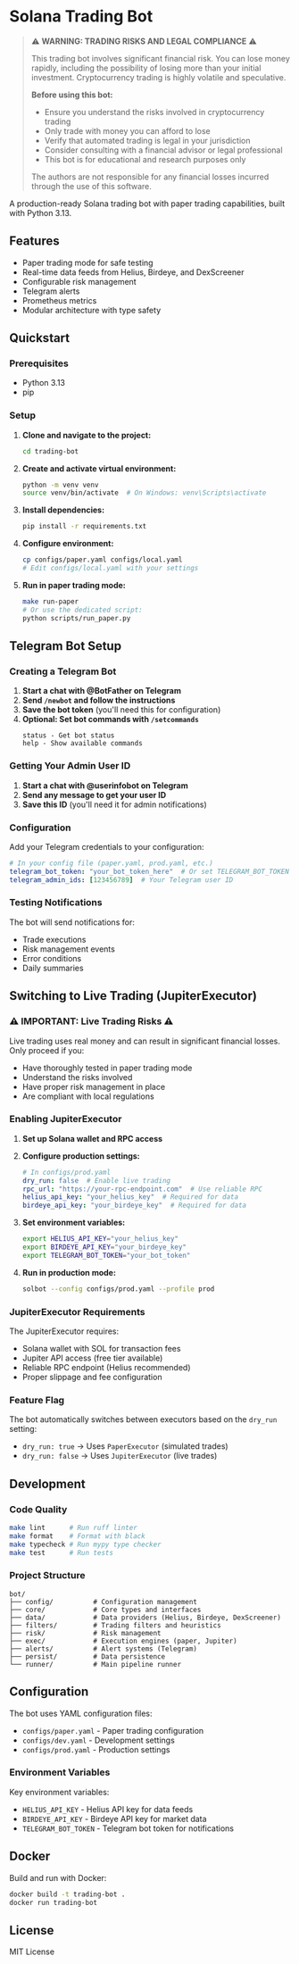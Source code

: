 # Solana Trading Bot

> ⚠️ **WARNING: TRADING RISKS AND LEGAL COMPLIANCE** ⚠️
> 
> This trading bot involves significant financial risk. You can lose money rapidly, including the possibility of losing more than your initial investment. Cryptocurrency trading is highly volatile and speculative.
> 
> **Before using this bot:**
> - Ensure you understand the risks involved in cryptocurrency trading
> - Only trade with money you can afford to lose
> - Verify that automated trading is legal in your jurisdiction
> - Consider consulting with a financial advisor or legal professional
> - This bot is for educational and research purposes only
> 
> The authors are not responsible for any financial losses incurred through the use of this software.

A production-ready Solana trading bot with paper trading capabilities, built with Python 3.13.

## Features

- Paper trading mode for safe testing
- Real-time data feeds from Helius, Birdeye, and DexScreener
- Configurable risk management
- Telegram alerts
- Prometheus metrics
- Modular architecture with type safety

## Quickstart

### Prerequisites

- Python 3.13
- pip

### Setup

1. **Clone and navigate to the project:**
   ```bash
   cd trading-bot
   ```

2. **Create and activate virtual environment:**
   ```bash
   python -m venv venv
   source venv/bin/activate  # On Windows: venv\Scripts\activate
   ```

3. **Install dependencies:**
   ```bash
   pip install -r requirements.txt
   ```

4. **Configure environment:**
   ```bash
   cp configs/paper.yaml configs/local.yaml
   # Edit configs/local.yaml with your settings
   ```

5. **Run in paper trading mode:**
   ```bash
   make run-paper
   # Or use the dedicated script:
   python scripts/run_paper.py
   ```

## Telegram Bot Setup

### Creating a Telegram Bot

1. **Start a chat with @BotFather on Telegram**
2. **Send `/newbot` and follow the instructions**
3. **Save the bot token** (you'll need this for configuration)
4. **Optional: Set bot commands with `/setcommands`**
   ```
   status - Get bot status
   help - Show available commands
   ```

### Getting Your Admin User ID

1. **Start a chat with @userinfobot on Telegram**
2. **Send any message to get your user ID**
3. **Save this ID** (you'll need it for admin notifications)

### Configuration

Add your Telegram credentials to your configuration:

```yaml
# In your config file (paper.yaml, prod.yaml, etc.)
telegram_bot_token: "your_bot_token_here"  # Or set TELEGRAM_BOT_TOKEN env var
telegram_admin_ids: [123456789]  # Your Telegram user ID
```

### Testing Notifications

The bot will send notifications for:
- Trade executions
- Risk management events
- Error conditions
- Daily summaries

## Switching to Live Trading (JupiterExecutor)

### ⚠️ **IMPORTANT: Live Trading Risks** ⚠️

Live trading uses real money and can result in significant financial losses. Only proceed if you:
- Have thoroughly tested in paper trading mode
- Understand the risks involved
- Have proper risk management in place
- Are compliant with local regulations

### Enabling JupiterExecutor

1. **Set up Solana wallet and RPC access**
2. **Configure production settings:**
   ```yaml
   # In configs/prod.yaml
   dry_run: false  # Enable live trading
   rpc_url: "https://your-rpc-endpoint.com"  # Use reliable RPC
   helius_api_key: "your_helius_key"  # Required for data
   birdeye_api_key: "your_birdeye_key"  # Required for data
   ```

3. **Set environment variables:**
   ```bash
   export HELIUS_API_KEY="your_helius_key"
   export BIRDEYE_API_KEY="your_birdeye_key"
   export TELEGRAM_BOT_TOKEN="your_bot_token"
   ```

4. **Run in production mode:**
   ```bash
   solbot --config configs/prod.yaml --profile prod
   ```

### JupiterExecutor Requirements

The JupiterExecutor requires:
- Solana wallet with SOL for transaction fees
- Jupiter API access (free tier available)
- Reliable RPC endpoint (Helius recommended)
- Proper slippage and fee configuration

### Feature Flag

The bot automatically switches between executors based on the `dry_run` setting:
- `dry_run: true` → Uses `PaperExecutor` (simulated trades)
- `dry_run: false` → Uses `JupiterExecutor` (live trades)

## Development

### Code Quality

```bash
make lint      # Run ruff linter
make format    # Format with black
make typecheck # Run mypy type checker
make test      # Run tests
```

### Project Structure

```
bot/
├── config/          # Configuration management
├── core/            # Core types and interfaces
├── data/            # Data providers (Helius, Birdeye, DexScreener)
├── filters/         # Trading filters and heuristics
├── risk/            # Risk management
├── exec/            # Execution engines (paper, Jupiter)
├── alerts/          # Alert systems (Telegram)
├── persist/         # Data persistence
└── runner/          # Main pipeline runner
```

## Configuration

The bot uses YAML configuration files:

- `configs/paper.yaml` - Paper trading configuration
- `configs/dev.yaml` - Development settings
- `configs/prod.yaml` - Production settings

### Environment Variables

Key environment variables:
- `HELIUS_API_KEY` - Helius API key for data feeds
- `BIRDEYE_API_KEY` - Birdeye API key for market data
- `TELEGRAM_BOT_TOKEN` - Telegram bot token for notifications

## Docker

Build and run with Docker:

```bash
docker build -t trading-bot .
docker run trading-bot
```

## License

MIT License
